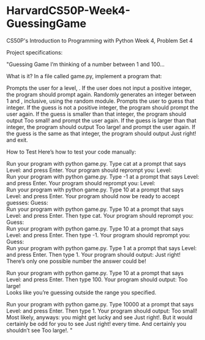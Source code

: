 # HarvardCS50P-Week4-GuessingGame

CS50P's Introduction to Programming with Python
Week 4, Problem Set 4

Project specifications:

"Guessing Game
I’m thinking of a number between 1 and 100…

What is it?
In a file called game.py, implement a program that:

Prompts the user for a level, . If the user does not input a positive integer, the program should prompt again.
Randomly generates an integer between 1 and , inclusive, using the random module.
Prompts the user to guess that integer. If the guess is not a positive integer, the program should prompt the user again.
If the guess is smaller than that integer, the program should output Too small! and prompt the user again.
If the guess is larger than that integer, the program should output Too large! and prompt the user again.
If the guess is the same as that integer, the program should output Just right! and exit.

How to Test
Here’s how to test your code manually:

Run your program with python game.py. Type cat at a prompt that says Level: and press Enter. Your program should reprompt you:
Level:   
Run your program with python game.py. Type -1 at a prompt that says Level: and press Enter. Your program should reprompt you:
Level:   
Run your program with python game.py. Type 10 at a prompt that says Level: and press Enter. Your program should now be ready to accept guesses:
Guess:   
Run your program with python game.py. Type 10 at a prompt that says Level: and press Enter. Then type cat. Your program should reprompt you:
Guess:   
Run your program with python game.py. Type 10 at a prompt that says Level: and press Enter. Then type -1. Your program should reprompt you:
Guess:   
Run your program with python game.py. Type 1 at a prompt that says Level: and press Enter. Then type 1. Your program should output:
Just right!  
There’s only one possible number the answer could be!

Run your program with python game.py. Type 10 at a prompt that says Level: and press Enter. Then type 100. Your program should output:
Too large!  
Looks like you’re guessing outside the range you specified.

Run your program with python game.py. Type 10000 at a prompt that says Level: and press Enter. Then type 1. Your program should output:
Too small!  
Most likely, anyways: you might get lucky and see Just right!. But it would certainly be odd for you to see Just right! every time. And certainly you shouldn’t see Too large!.
"

